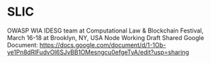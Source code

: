 # SLIC
OWASP WIA IDESG team at Computational Law &amp; Blockchain Festival, March 16-18 at Brooklyn, NY, USA Node
Working Draft Shared Google Document: https://docs.google.com/document/d/1-1Ob-ye1Pn8dRlFudvOl6SJvBB1OMesngcu0efgeTyA/edit?usp=sharing
